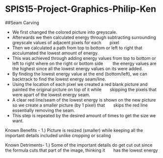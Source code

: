 # SPIS15-Project-Graphics-Philip-Ken


##Seam Carving

* We first changed the colored picture into greyscale.  
* Afterwards we then calculated energy through subtracting surrounding greyscale values of adjacent pixels for each &nbsp;&nbsp;&nbsp;&nbsp;&nbsp;&nbsp;pixel
* Then we calculated a path from top to bottom or left to right that acculumated the lowest amount of energy.
* This was achieved through adding energy values from top to bottom or left to right where on the right or bottom side &nbsp;&nbsp;&nbsp;&nbsp;&nbsp;&nbsp; the energy values are the highest since all the lowest energy values on its were added.   
* By finding the lowest energy value at the end (bottom/left), we can backtrack to find the lowest energy seam/line.  
* Using the location of each pixel we created a red blank picture and painted the original picture on top of it while &nbsp;&nbsp;&nbsp;&nbsp;&nbsp;&nbsp;skipping the pixels that were apart of the lowest energy seam.  
* A clear red line/seam of the lowest energy is shown on the new picture so we create a smaller picture (by 1 pixel) that &nbsp;&nbsp;&nbsp;&nbsp;&nbsp;&nbsp;skips the red line essentially removing the seam. 
* This step is repeated by the desired amount of times to get the size we want.  

Known Benefits -
1.) Picture is resized (smaller) while keeping all the important details included unlike cropping or scaling

Known Detriments-
1.) Some of the important details do get cut out since the formula cuts that part of the image, thinking it &nbsp;&nbsp;&nbsp;&nbsp;&nbsp;&nbsp;has the  lowest energy

